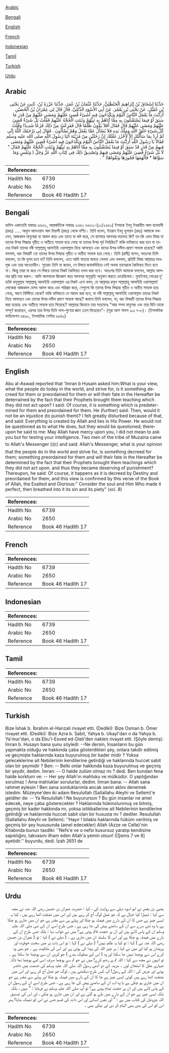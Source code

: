 [Arabic](#arabic)

[Bengali](#bengali)

[English](#english)

[French](#french)

[Indonesian](#indonesian)

[Tamil](#tamil)

[Turkish](#turkish)

[Urdu](#urdu)

## Arabic


<div dir="rtl" lang="ar" style={{fontSize:'larger',backgroundColor:'#f8f9fa',padding:20}}>
حَدَّثَنَا إِسْحَاقُ بْنُ إِبْرَاهِيمَ الْحَنْظَلِيُّ، حَدَّثَنَا عُثْمَانُ بْنُ عُمَرَ، حَدَّثَنَا عَزْرَةُ بْنُ، ثَابِتٍ عَنْ يَحْيَى بْنِ عُقَيْلٍ، عَنْ يَحْيَى بْنِ يَعْمُرَ، عَنْ أَبِي الأَسْوَدِ الدِّئَلِيِّ، قَالَ قَالَ لِي عِمْرَانُ بْنُ الْحُصَيْنِ أَرَأَيْتَ مَا يَعْمَلُ النَّاسُ الْيَوْمَ وَيَكْدَحُونَ فِيهِ أَشَىْءٌ قُضِيَ عَلَيْهِمْ وَمَضَى عَلَيْهِمْ مِنْ قَدَرِ مَا سَبَقَ أَوْ فِيمَا يُسْتَقْبَلُونَ بِهِ مِمَّا أَتَاهُمْ بِهِ نَبِيُّهُمْ وَثَبَتَتِ الْحُجَّةُ عَلَيْهِمْ فَقُلْتُ بَلْ شَىْءٌ قُضِيَ عَلَيْهِمْ وَمَضَى عَلَيْهِمْ قَالَ فَقَالَ أَفَلاَ يَكُونُ ظُلْمًا قَالَ فَفَزِعْتُ مِنْ ذَلِكَ فَزَعًا شَدِيدًا وَقُلْتُ كُلُّ شَىْءٍ خَلْقُ اللَّهِ وَمِلْكُ يَدِهِ فَلاَ يُسْأَلُ عَمَّا يَفْعَلُ وَهُمْ يُسْأَلُونَ ‏.‏ فَقَالَ لِي يَرْحَمُكَ اللَّهُ إِنِّي لَمْ أُرِدْ بِمَا سَأَلْتُكَ إِلاَّ لأَحْزُرَ عَقْلَكَ إِنَّ رَجُلَيْنِ مِنْ مُزَيْنَةَ أَتَيَا رَسُولَ اللَّهِ صلى الله عليه وسلم فَقَالاَ يَا رَسُولَ اللَّهِ أَرَأَيْتَ مَا يَعْمَلُ النَّاسُ الْيَوْمَ وَيَكْدَحُونَ فِيهِ أَشَىْءٌ قُضِيَ عَلَيْهِمْ وَمَضَى فِيهِمْ مِنْ قَدَرٍ قَدْ سَبَقَ أَوْ فِيمَا يُسْتَقْبَلُونَ بِهِ مِمَّا أَتَاهُمْ بِهِ نَبِيُّهُمْ وَثَبَتَتِ الْحُجَّةُ عَلَيْهِمْ فَقَالَ ‏"‏ لاَ بَلْ شَىْءٌ قُضِيَ عَلَيْهِمْ وَمَضَى فِيهِمْ وَتَصْدِيقُ ذَلِكَ فِي كِتَابِ اللَّهِ عَزَّ وَجَلَّ ‏(‏ وَنَفْسٍ وَمَا سَوَّاهَا * فَأَلْهَمَهَا فُجُورَهَا وَتَقْوَاهَا‏)‏ ‏"‏ ‏.‏
</div>
<div style={{backgroundColor:'#f8f9fa',padding:20, marginBottom: 10}}><table> <thead> <tr> <th>References:</th> <th></th> </tr> </thead> <tbody><tr><td>Hadith No</td><td>6739</td></tr><tr><td>Arabic No</td><td>2650</td></tr><tr><td>Reference</td><td>Book 46 Hadith 17</td></tr></tbody></table></div>

## Bengali


<div dir="ltr" lang="bn" style={{fontSize:'larger',backgroundColor:'#f8f9fa',padding:20}}>
হাদিস একাডেমি নাম্বারঃ ৬৬৩২, আন্তর্জাতিক নাম্বারঃ ২৬৫০ ৬৬৩২-(১০/২৬৫০) ইসহাক ইবনু ইবরাহীম আল হানযালী (রহঃ) ..... আবুল আসওয়াদ আদ দিয়ালী (রহঃ) থেকে বর্ণিত। তিনি বলেন, ইমরান ইবনু হুসায়ন (রহঃ) আমাকে বললেন, আজকাল মানুষেরা যা আমল করে এবং তাতে যা কষ্ট করে, সে ব্যাপারে আপনার মতামত কি? তা-কি এমন বিষয় যা তাদের উপর সিদ্ধান্ত গৃহীত ও অতীতে সাব্যস্ত হয়ে গেছে যা তাদের উপর পূর্ব নির্ধারিত? নাকি ভবিষ্যতে করা হবে যা তাদের নিকট তাদের নবী সাল্লাল্লাহু আলাইহি ওয়াসাল্লাম নিয়ে আসছেন এবং যাদের উপর দলীল-প্রমাণ সাব্যস্ত হয়েছে? আমি বললাম, বরং বিষয়টি তো তাদের উপর সিদ্ধান্ত গৃহীত ও অতীত সাব্যস্ত হয়ে গেছে। তিনি (রাবী) বলেন, অতঃপর তিনি বললেন, তা কি যুলম হবে না? তিনি বললেন, এতে আমি অত্যন্ত ঘাবড়ে গেলাম এবং বললাম, প্রতিটি বিষয় আল্লাহর মাখলুক এবং তার আওতাধীন। সুতরাং তিনি যা করেন, সে বিষয়ে জবাবদিহিতা নেই অথবা তাদেরকে কৈফিয়ত দিতে হবে না। কিন্তু তারা যা করে সে বিষয়ে তাদের নিকট কৈফিয়ত তলব করা হবে। অতঃপর তিনি আমাকে বললেন, আল্লাহ আপনার প্রতি দয়া করুন। আমি আপনাকে জিজ্ঞেস করে আপনার অনুভূতি অনুমান করতে চেয়েছিলাম। মুযাইনাহ্ গোত্রের দু' ব্যক্তি রসূলুল্লাহ সাল্লাল্লাহু আলাইহি ওয়াসাল্লাম এর নিকট এসে বলল, হে আল্লাহর রসূল সাল্লাল্লাহু আলাইহি ওয়াসাল্লাম! লোকেরা আজকাল যেসব আমল করে এবং পরিশ্রম করে, সেগুলো কি তাদের উপর সিদ্ধান্ত গৃহীত ও অতীত সাব্যস্ত হয়ে গেছে, আগে নির্দিষ্টতা থেকে? নাকি ভবিষ্যতে যে আমল করা হবে, যা নবী সাল্লাল্লাহু আলাইহি ওয়াসাল্লাম তাদের নিকট নিয়ে আসছেন এবং তাদের উপর দলীল প্রমাণ সাব্যস্ত আছে? জবাবে তিনি বললেন, না; বরং বিষয়টি তাদের উপর সিদ্ধান্ত করা হয়েছে এবং অতীতে সাব্যস্ত হয়ে গিয়েছে? আল্লাহর কিতাবে তার সত্যায়নঃ "আর শপথ মানুষের এবং তার যিনি তাকে সম্পূর্ণ করেছেন, এরপর তার উপর তিনি পাপ-পুণ্যের জ্ঞান ঢেলে দিয়েছেন"- (সূরা আশ শামস ৯১ঃ ৭-৮)। (ইসলামিক ফাউন্ডেশন ৬৪৯৮, ইসলামিক সেন্টার ৬৫৪৯)
</div>
<div style={{backgroundColor:'#f8f9fa',padding:20, marginBottom: 10}}><table> <thead> <tr> <th>References:</th> <th></th> </tr> </thead> <tbody><tr><td>Hadith No</td><td>6739</td></tr><tr><td>Arabic No</td><td>2650</td></tr><tr><td>Reference</td><td>Book 46 Hadith 17</td></tr></tbody></table></div>

## English


<div dir="ltr" lang="en" style={{fontSize:'larger',backgroundColor:'#f8f9fa',padding:20}}>
Abu al-Aswad reported that 'Imran b Husain asked him:What is your view, what the people do today in the world, and strive for, is it something decreed for them or preordained for them or will their fate in the Hereafter be deterrained by the fact that their Prophets brought them teaching which they did not act upon? I said: Of course, it is something which is predetermined for them and preordained for them. He (further) said: Then, would it not be an injustice (to punish them)? I felt greatly disturbed because of that, and said: Everything is created by Allah and lies in His Power. He would not be questioned as to what He does, but they would be questioned; thereupon he said to me: May Allah have mercy upon you, I did not mean to ask you but for testing your intelligence. Two men of the tribe of Muzaina came to Allah's Messenger (ﷺ) and said: Allah's Messenger, what is your opinion that the people do in the world and strive for, is something decreed for them; something preordained for them and will their fate in the Hereafter be determined by the fact that their Prophets brought them teachings which they did not act upon. and thus they became deserving of punishment? Thereupon, he said: Of course, it happens as it is decreed by Destiny and preordained for them, and this view is confirmed by this verse of the Book of Allah, the Exalted and Glorious:" Consider the soul and Him Who made it perfect, then breathed into it its sin and its piety" (xci. 8)
</div>
<div style={{backgroundColor:'#f8f9fa',padding:20, marginBottom: 10}}><table> <thead> <tr> <th>References:</th> <th></th> </tr> </thead> <tbody><tr><td>Hadith No</td><td>6739</td></tr><tr><td>Arabic No</td><td>2650</td></tr><tr><td>Reference</td><td>Book 46 Hadith 17</td></tr></tbody></table></div>

## French


<div dir="ltr" lang="fr" style={{fontSize:'larger',backgroundColor:'#f8f9fa',padding:20}}>

</div>
<div style={{backgroundColor:'#f8f9fa',padding:20, marginBottom: 10}}><table> <thead> <tr> <th>References:</th> <th></th> </tr> </thead> <tbody><tr><td>Hadith No</td><td>6739</td></tr><tr><td>Arabic No</td><td>2650</td></tr><tr><td>Reference</td><td>Book 46 Hadith 17</td></tr></tbody></table></div>

## Indonesian


<div dir="ltr" lang="id" style={{fontSize:'larger',backgroundColor:'#f8f9fa',padding:20}}>

</div>
<div style={{backgroundColor:'#f8f9fa',padding:20, marginBottom: 10}}><table> <thead> <tr> <th>References:</th> <th></th> </tr> </thead> <tbody><tr><td>Hadith No</td><td>6739</td></tr><tr><td>Arabic No</td><td>2650</td></tr><tr><td>Reference</td><td>Book 46 Hadith 17</td></tr></tbody></table></div>

## Tamil


<div dir="ltr" lang="ta" style={{fontSize:'larger',backgroundColor:'#f8f9fa',padding:20}}>

</div>
<div style={{backgroundColor:'#f8f9fa',padding:20, marginBottom: 10}}><table> <thead> <tr> <th>References:</th> <th></th> </tr> </thead> <tbody><tr><td>Hadith No</td><td>6739</td></tr><tr><td>Arabic No</td><td>2650</td></tr><tr><td>Reference</td><td>Book 46 Hadith 17</td></tr></tbody></table></div>

## Turkish


<div dir="ltr" lang="tr" style={{fontSize:'larger',backgroundColor:'#f8f9fa',padding:20}}>
Bize İshak b. İbrahim el-Hanzali rivayet etti. (Dediki): Bize Osman b. Ömer rivayet etti. (Dediki): Bize Azra b. Sabit, Yahya b. Ukayl'dan o da Yahya b. Ya'mur'dan, o da Ebu'l-Esved ed-Dieli'den naklen rivayet etti. (Şöyle demiş): İmran b. Husayn bana şunu söyledi: --Ne dersin, İnsanların bu gün yapmakta olduğu ve hakkında çaba gösterdikleri şey, onlara takdir edilmiş ve geçmişte haklarında kaza buyurulmuş bir kader midir ? Yoksa geleceklerine ait Nebilerinin kendilerine getirdiği ve haklarında huccet sabit olan bir şeymidir ? Ben: -- Belki onlar hakkında kaza buyurulmuş ve geçmiş bir şeydir, dedim. İmran: -- O halde zulüm olmaz mı ? dedi. Ben bundan fena halde korktum ve: -- Her şey Allah'ın mahluku ve mülküdür. O yaptığından sorulmaz ! Ama mahluklar sorulurlar, dedim. İmran bana: -- Allah sana rahmet eylesin ! Ben sana sorduklarımla ancak senin aklını denemek istedim. Müzeyne'den iki adam Resulullah (Sallallahu Aleyhi ve Sellem)'e geldiler de: -- Ya Resulullah ! Ne buyurursun ? Bu gün insanlar ne amel edecek, neye çaba gösterecekler ? Haklarında hükmolunmuş ve bitmiş, geçmiş bir kader hakkında mı, yoksa istikballerine ait Nebilerinin kendilerine getirdiği ve haklarında huccet sabit olan bir hususta mı ? dediler. Resulullah (Sallallahu Aleyhi ve Sellem): ''Hayır ! bilakis haklarında hüküm verilmiş ve geçmiş bir şey hususunda (amel edecekler) Allah (Azze ve Celle)'nin Kitabında bunun tasdiki: ''Nefs'e ve o nefsi kusursuz yaratıp kendisine sapıklığını, takvasını ilham eden Allah'a yemin olsun! ([Şems 7 ve 8] ayetidir.'' buyurdu, dedi. İzah 2651 de
</div>
<div style={{backgroundColor:'#f8f9fa',padding:20, marginBottom: 10}}><table> <thead> <tr> <th>References:</th> <th></th> </tr> </thead> <tbody><tr><td>Hadith No</td><td>6739</td></tr><tr><td>Arabic No</td><td>2650</td></tr><tr><td>Reference</td><td>Book 46 Hadith 17</td></tr></tbody></table></div>

## Urdu


<div dir="rtl" lang="ur" style={{fontSize:'larger',backgroundColor:'#f8f9fa',padding:20}}>
یحییٰ بن یعمر نے ابو اسود دیلی سے روایت کی ، کہا : حضرت عمران بن حصین رضی اللہ عنہ نے مجھ سے کہا : تمہارا کیا خیال ہے کہ جو عمل لوگ آج کر رہے ہیں اور اس میں مشقت اٹھا رہے ہیں ، کیا یہ ایسی چیز ہے جس کا ان کے بارے میں فیصلہ ہو چکا اور پہلے ہی سے مقدر ہے جو ان میں جاری ہو چکا ہے یا وہ نئے سرے سے ان کے سامنے پیش کی جا رہی ہے ، جس طرح اسے ان کے نبی صلی اللہ علیہ وسلم ان کے پاس لائے ہیں اور ان پر حجت قائم ہوئی ہے؟ میں نے جواب دیا : بلکہ جس طرح ان کے بارے میں فیصلہ ہو چکا ہے اور اس کا سلسلہ ان میں جاری ہے ۔ ( دیلی نے ) کہا : تو ( عمران بن حصین رضی اللہ عنہ نے ) کہا : تو کیا یہ ظلم نہیں؟ ( دیلی نے ) کہا : تو اس بات پر میں سخت خوفزدہ اور پریشان ہو کیا اور میں نے کہا : ہر چیز اللہ کی پیدا کی ہوئی ہے اور اس کی ملکیت ہے ۔ جو بھی وہ کرے اس سے پوچھا نہیں جا سکتا اور وہ ( اس کے مملوک بندے ) جو کریں ان سے پوچھا جا سکتا ہے ۔ تو انہوں نے مجھ سے کہا : اللہ تم پر رحم کرے! میں نے جو تم سے پوچھا صرف اسی لیے پوچھا تھا تاکہ تمہاری عقل کا امتحان لوں ۔ مزینہ کے دو آدمی رسول اللہ صلی اللہ علیہ وسلم کی خدمت میں حاضر ہوئے اور عرض کی : اللہ کے رسول! آپ کس طرح دیکھتے ہیں ، لوگ جو عمل آج کر رہے اور اس میں مشقت اٹھا رہے ہیں کوئی ایسی چیز ہے جا کا ان کے بارے میں فیصلہ ہو چکا اور پہلے سے مقدر ہے جو ان میں جاری ہو چکی ہے یا وہ اب ان کے سامنے پیش کی جا رہی ہے ، جس طرح اسے ان کے رسول ان کے پاس لائے ہیں اور ان پر حجت تمام ہوئی ہے؟ تو آپ صلی اللہ علیہ وسلم نے فرمایا : " نہیں ، بلکہ بلکہ ایسی چیز ہے جو ان کے بارے میں طے ہو گئی ہے اور ان میں جاری ہو چکی ، اور اس کی تصدیق اللہ عزوجل کی کتاب میں ہے : " اور نفس انسانی اور اس ذات کی قسم جس نے اس کو ٹھیک بنایا! پھر اس کو اس کی بدی بھی الہام کر دی اور نیکی بھی ۔
</div>
<div style={{backgroundColor:'#f8f9fa',padding:20, marginBottom: 10}}><table> <thead> <tr> <th>References:</th> <th></th> </tr> </thead> <tbody><tr><td>Hadith No</td><td>6739</td></tr><tr><td>Arabic No</td><td>2650</td></tr><tr><td>Reference</td><td>Book 46 Hadith 17</td></tr></tbody></table></div>